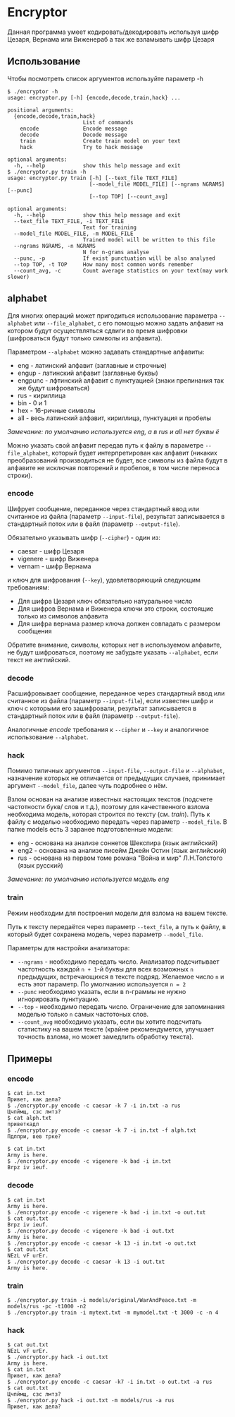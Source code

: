 # Encryptor

Данная программа умеет кодировать/декодировать используя шифр Цезаря, 
Вернама или Виженераб а так же взламывать шифр Цезаря

## Использование

Чтобы посмотреть список аргументов используйте параметр -h
```
$ ./encryptor -h
usage: encryptor.py [-h] {encode,decode,train,hack} ...

positional arguments:
  {encode,decode,train,hack}
                        List of commands
    encode              Encode message
    decode              Decode message
    train               Create train model on your text
    hack                Try to hack message

optional arguments:
  -h, --help            show this help message and exit
$ ./encryptor.py train -h
usage: encryptor.py train [-h] [--text_file TEXT_FILE]
                          [--model_file MODEL_FILE] [--ngrams NGRAMS] [--punc]
                          [--top TOP] [--count_avg]

optional arguments:
  -h, --help            show this help message and exit
  --text_file TEXT_FILE, -i TEXT_FILE
                        Text for training
  --model_file MODEL_FILE, -m MODEL_FILE
                        Trained model will be written to this file
  --ngrams NGRAMS, -n NGRAMS
                        N for n-grams analyse
  --punc, -p            If exist punctuation will be also analysed
  --top TOP, -t TOP     How many most common words remember
  --count_avg, -c       Count average statistics on your text(may work slower)
```

## alphabet

Для многих операций может пригодиться использование параметра `--alphabet` или
`--file_alphabet`, с его помощью можно задать алфавит на котором будут 
осуществляться сдвиги во время шифровки (шифроваться будут только символы из алфавита).

Параметром `--alphabet` можно задавать стандартные алфавиты:
* eng - латинский алфавит (заглавные и строчные)
* engup - латинский алфавит (заглавные буквы)
* engpunc - лфтинский алфавит с пунктуацией (знаки препинания так же будут шифроваться)
* rus - кириллица
* bin - 0 и 1
* hex - 16-ричные символы
* all - весь латинский алфавит, кириллица, пунктуация и пробелы

*Замечание: по умолчанию используется eng, а в rus и all нет буквы ё*

Можно указать свой алфавит передав путь к файлу в параметре `--file_alphabet`, 
который будет интерпретирован как алфавит 
(никаких преобразований производиться не будет, все символы из файла будут в алфавите
не исключая повторений и пробелов, в том числе переноса строки).
### encode

Шифрует сообщение, переданное через стандартный ввод или считанное из файла 
(параметр `--input-file`), результат записывается в стандартный поток или
в файл (параметр `--output-file`). 

Обязательно указывать шифр (`--cipher`) - один из:
* caesar - шифр Цезаря
* vigenere - шифр Виженера
* vernam - шифр Вернама

и ключ для шифрования (`--key`), удовлетворяющий следующим требованиям:
* Для шифра Цезаря ключ обязательно натуральное число
* Для шифров Вернама и Виженера ключи это строки, состоящие только из символов алфавита
* Для шифра вернама размер ключа должен совпадать с размером сообщения

Обратите внимание, символы, которых нет в используемом алфавите, не будут шифроваться,
поэтому не забудьте указать `--alphabet`, если текст не английский.
### decode

Расшифровывает сообщение, переданное через стандартный ввод или считанное из файла 
(параметр `--input-file`), если известен шифр и ключ с которыми его зашифровали, 
результат записывается в стандартный поток или в файл (параметр `--output-file`). 

Аналогичные *encode* требования к `--cipher` и `--key` и аналогичное
использование `--alphabet`.

### hack

Помимо типичных аргументов `--input-file`, `--output-file` и `--alphabet`,
назначение которых не отличается от предыдущих случаев, принимает аргумент 
`--model_file`, далее чуть подробнее о нём.

Взлом основан на анализе известных настоящих текстов (подсчете частотности букв/
слов и т.д.), поэтому для качественного взлома необходима модель, которая строится 
по тексту (см. *train*). Путь к файлу с моделью необходимо передать через параметр
`--model_file`. В папке models есть 3 заранее подготовленные модели:
* eng - основана на анализе соннетов Шекспира (язык английский)
* eng2 - основана на анализе писейм Джейн Остин (язык английский)
* rus - основана на первом томе романа "Война и мир" Л.Н.Толстого (язык русский)

*Замечание: по умолчанию используется модель eng*

### train

Режим необходим для построения модели для взлома на вашем тексте.

Путь к тексту передаётся через параметр `--text_file`, а путь к файлу, 
в который будет сохранена модель, через параметр `--model_file`.

Параметры для настройки анализатора:
* `--ngrams` - необходимо передать число. Анализатор подсчитывает частотность 
каждой `n + 1`-й буквы для всех возможных `n` предыдущих, 
встречающихся в тексте подряд. Желаемое число `n` и есть этот параметр. По
умолчанию используется `n = 2`
* `--punc` необходимо указать, если в n-граммы не нужно игнорировать пунктуацию.
* `--top` - необходимо передать число. Ограничение для запоминания моделью только 
`n` самых частотоных слов.
* `--count_avg` необходимо указать, если вы хотите подсчитать статистику на вашем
тексте (крайне рекомендумется, улучшает точность взлома, но может замедлить 
обработку текста).

## Примеры

### encode

```
$ cat in.txt
Привет, как дела?
$ ./encryptor.py encode -c caesar -k 7 -i in.txt -a rus
Цчпймщ, сзс лмтз?
$ cat alph.txt 
приветкадл
$ ./encryptor.py encode -c caesar -k 7 -i in.txt -f alph.txt 
Пдлпри, вев трке?

$ cat in.txt 
Army is here.
$ ./encryptor.py encode -c vigenere -k bad -i in.txt
Brpz iv ieuf.
```

### decode

```
$ cat in.txt 
Army is here.
$ ./encryptor.py encode -c vigenere -k bad -i in.txt -o out.txt
$ cat out.txt 
Brpz iv ieuf.
$ ./encryptor.py decode -c vigenere -k bad -i out.txt
Army is here.
$ ./encryptor.py encode -c caesar -k 13 -i in.txt -o out.txt
$ cat out.txt 
NEzL vF urEr.
$ ./encryptor.py decode -c caesar -k 13 -i out.txt
Army is here.
```

### train

```
$ ./encryptor.py train -i models/original/WarAndPeace.txt -m models/rus -pc -t1000 -n2
$ ./encryptor.py train -i mytext.txt -m mymodel.txt -t 3000 -c -n 4
```

### hack

```
$ cat out.txt 
NEzL vF urEr.
$ ./encryptor.py hack -i out.txt
Army is here.
$ cat in.txt 
Привет, как дела?
$ ./encryptor.py encode -c caesar -k7 -i in.txt -o out.txt -a rus
$ cat out.txt 
Цчпймщ, сзс лмтз?
$ ./encryptor.py hack -i out.txt -m models/rus -a rus
Привет, как дела?
```